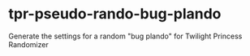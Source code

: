 # tpr-pseudo-rando-bug-plando
Generate the settings for a random "bug plando" for Twilight Princess Randomizer
